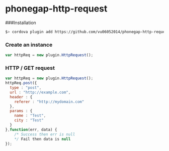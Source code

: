 phonegap-http-request
=====================

###Installation
```bash
$> cordova plugin add https://github.com/vu06052014/phonegap-http-request.git
```

### Create an instance
```js
var httpReq = new plugin.HttpRequest();
```

### HTTP / GET request
```js
var httpReq = new plugin.HttpRequest();
httpReq.post({
  type : "post",
  url : "http://example.com",
  header : {
	referer : "http://mydomain.com"
  },
  params : {
	name : "Test",
	city : "Test"
  }
},function(err, data) {
	/* Success then err is null
	*/ Fail then data is null
}); 
```
